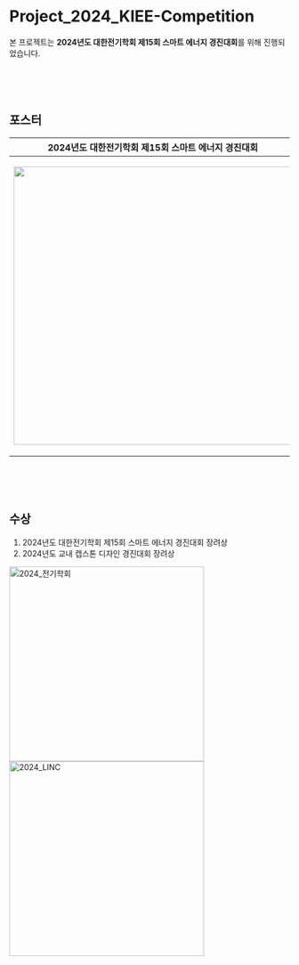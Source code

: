 # Project_2024_KIEE-Competition

  본 프로젝트는 **2024년도 대한전기학회 제15회 스마트 에너지 경진대회**를 위해 진행되었습니다.

<br>
<br>
<br>

## 포스터
| 2024년도 대한전기학회 제15회 스마트 에너지 경진대회 | 2024년도 교내 캡스톤 디자인 경진대회 |
| -------------------------------------------------------- | ----------------------------------- |
| <p align="center"> <img height="500" src="https://github.com/user-attachments/assets/2822442b-f5a8-4bb2-abab-b64616e5c3bf" /> </p> | <p align="center"> <img height="500" src="https://github.com/user-attachments/assets/e7a0385b-4b73-436a-8fbc-01c561ebb637" /> </p> |
<br>
<br>
<br>

## 수상
1. 2024년도 대한전기학회 제15회 스마트 에너지 경진대회 장려상
2. 2024년도 교내 캡스톤 디자인 경진대회 장려상
<img height="350" alt="2024_전기학회" src="https://github.com/user-attachments/assets/26d5fd4f-9c93-4b1c-ae2e-26dfa93cd11a" />
<img height="350" alt="2024_LINC" src="https://github.com/user-attachments/assets/a0d27947-cb7b-4097-88c5-6a5d659d3336" />
